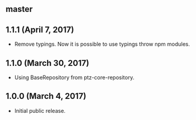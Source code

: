 ## master

## 1.1.1 (April 7, 2017)

* Remove typings. Now it is possible to use typings throw npm modules.

## 1.1.0 (March 30, 2017)

* Using BaseRepository from ptz-core-repository.

## 1.0.0 (March 4, 2017)

* Initial public release.
